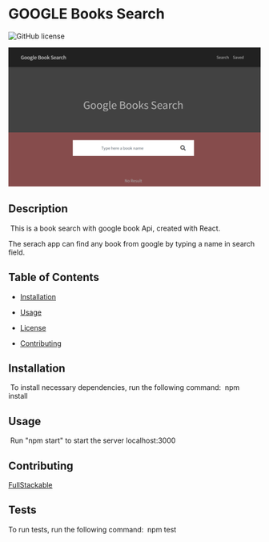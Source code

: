 # GOOGLE Books Search

![GitHub license](https://img.shields.io/badge/license-MIT-blue.svg)

![FullStackable](googlebook.png)

## Description

​
This is a book search with google book Api, created with React.

The serach app can find any book from google by typing a name in search field.

## Table of Contents

- [Installation](#installation)

- [Usage](#usage)

- [License](#license)

- [Contributing](#contributing)

## Installation

​
To install necessary dependencies, run the following command:
​
npm install
​

## Usage

​
Run "npm start" to start the server localhost:3000

## Contributing

[FullStackable]('https://github.com/cynmojica1231/Homework21')

## Tests

To run tests, run the following command:
​
npm test
